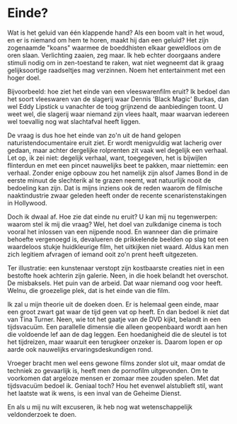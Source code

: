 # Einde?

Wat is het geluid van één klappende hand? Als een boom valt in het woud, en er is niemand om hem te horen, maakt hij dan een geluid? Het zijn zogenaamde "koans" waarmee de boeddhisten elkaar geweldloos om de oren slaan. Verlichting zaaien, zeg maar. Ik heb echter doorgaans andere stimuli nodig om in zen-toestand te raken, wat niet wegneemt dat ik graag gelijksoortige raadseltjes mag verzinnen. Noem het entertainment met een hoger doel.

Bijvoorbeeld: hoe ziet het einde van een vleeswarenfilm eruit? Ik bedoel dan het soort vleeswaren van de slagerij waar Dennis 'Black Magic' Burkas, dan wel Eddy Lipstick u vanachter de toog grijnzend de aanbiedingen toont. U weet wel, die slagerij waar niemand zijn vlees haalt, maar waarvan iedereen wel toevallig nog wat slachtafval heeft liggen.

De vraag is dus hoe het einde van zo'n uit de hand gelopen naturistendocumentaire eruit ziet. Er wordt menigvuldig wat lacherig over gedaan, maar achter dergelijke rolprenten zit vaak wel degelijk een verhaal. Let op, ik zei niet: degelijk verhaal, want, toegegeven, het is bijwijlen flinterdun en met een pincet nauwelijks beet te pakken, maar niettemin: een verhaal. Zonder enige opbouw zou het namelijk zijn alsof James Bond in de eerste minuut de slechterik al te grazen neemt, wat natuurlijk nooit de bedoeling kan zijn. Dat is mijns inziens ook de reden waarom de filmische naaktindustrie zwaar geleden heeft onder de recente scenaristenstakingen in Hollywood.

Doch ik dwaal af. Hoe zie dat einde nu eruit? U kan mij nu tegenwerpen: waarom stel ik mij die vraag? Wel, het doel van zulkdanige cinema is toch vooral het inlossen van een nijpende nood. En wanneer dan die primaire behoefte vergenoegd is, devalueren de prikkelende beelden op slag tot een waardeloos stukje huidkleurige film, het uitkijken niet waard. Aldus kan men zich legitiem afvragen of iemand ooit zo'n prent heeft uitgezeten.

Ter illustratie: een kunstenaar verstopt zijn kostbaarste creaties niet in een bestofte hoek achterin zijn galerie. Neen, in die hoek belandt het overschot. De misbaksels. Het puin van de arbeid. Dat waar niemand oog voor heeft. Welnu, die groezelige plek, dat is het einde van die film.

Ik zal u mijn theorie uit de doeken doen. Er is helemaal geen einde, maar een groot zwart gat waar de tijd geen vat op heeft. En dan bedoel ik niet dat van Tina Turner. Neen, wie tot het gaatje van de DVD kijkt, belandt in een tijdsvacuüm. Een parallelle dimensie die alleen geopenbaard wordt aan hen die voldoende lef aan de dag leggen. Een hoedanigheid die de sleutel is tot het tijdreizen, maar waaruit een terugkeer onzeker is. Daarom lopen er op aarde ook nauwelijks ervaringsdeskundigen rond.

Vroeger bracht men wel eens gewone films zonder slot uit, maar omdat de techniek zo gevaarlijk is, heeft men de pornofilm uitgevonden. Om te voorkomen dat argeloze mensen er zomaar mee zouden spelen. Met dat tijdsvacuüm bedoel ik. Geniaal toch? Hou het evenwel alstublieft stil, want het laatste wat ik wens, is een inval van de Geheime Dienst.

En als u mij nu wilt excuseren, ik heb nog wat wetenschappelijk veldonderzoek te doen.